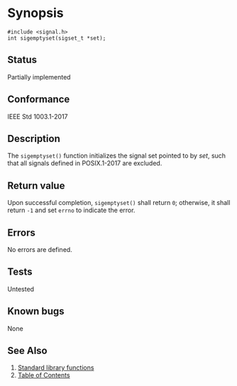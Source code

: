# Synopsis 
`#include <signal.h>`</br>
` int sigemptyset(sigset_t *set); `</br>

## Status
Partially implemented
## Conformance
IEEE Std 1003.1-2017
## Description


The `sigemptyset()` function initializes the signal set pointed to by _set_, such that all signals defined in
POSIX.1-2017 are excluded.


## Return value


Upon successful completion, `sigemptyset()` shall return `0`; otherwise, it shall return `-1` and set `errno` to indicate
the error.


## Errors


No errors are defined.

## Tests

Untested

## Known bugs

None

## See Also 
1. [Standard library functions](../README.md)
2. [Table of Contents](../../../README.md)
